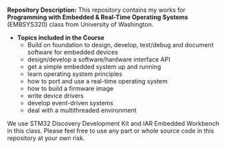 **Repository Description:** This repository contains my works for **Programming with Embedded & Real-Time Operating Systems** (EMBSYS320) class from University of Washington. 
* **Topics included in the Course**
   * Build on foundation to design, develop, test/debug and document software for embedded devices
   * design/develop a software/hardware interface API
   * get a simple embedded system up and running
   * learn operating system principles
   * how to port and use a real-time operating system
   * how to build a firmware image
   * write device drivers
   * develop event-driven systems
   * deal with a multithreaded environment

We use STM32 Discovery Development Kit and IAR Embedded Workbench in this class. Please feel free to use any part or whole source code in this repository at your own risk.